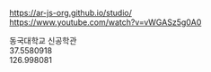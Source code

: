 https://ar-js-org.github.io/studio/    
https://www.youtube.com/watch?v=vWGASz5g0A0    

동국대학교 신공학관   
37.5580918   
126.998081   